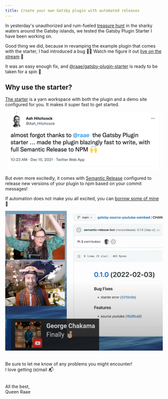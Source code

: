 ```yaml
---
title: Create your own Gatsby plugin with automated releases
---
```


In yesterday's unauthorized and rum-fueled [treasure hunt](https://youtu.be/eaZm9MC0GeE) in the sharky waters around the Gatsby islands, we tested the Gatsby Plugin Starter I have been working on.

Good thing we did, because in revamping the example plugin that comes with the starter, I had introduced a bug 🤦‍♀️ Watch me figure it out [live on the stream](https://youtu.be/eaZm9MC0GeE?t=2322) 🤪

It was an easy enough fix, and [@raae/gatsby-plugin-starter](https://github.com/queen-raae/gatsby-plugin-starter) is ready to be taken for a spin 🎉

## Why use the starter?

[The starter](https://github.com/queen-raae/gatsby-plugin-starter) is a yarn workspace with both the plugin and a demo site configured for you. It makes it super fast to get started.

[![Tweet by @Ash_Hitchcock: almost forgot thanks to @raae the Gatsby Plugin starter ... made the plugin blazingly fast to write, with full Semantic Release to NPM Raising hands](./gatsby-plugin-starter-ash.png "Tweet by @Ash_Hitchcock")](https://twitter.com/Ash_Hitchcock/status/1471048277747548163?s=20&t=YKN2khQAbqaLSSccqculsw)

But even more excitedly, it comes with [Semantic Release](https://semantic-release.gitbook.io/) configured to release new versions of your plugin to npm based on your commit messages!

If automation does not make you all excited, you can [borrow some of mine](https://youtu.be/eaZm9MC0GeE?t=4124) 🤪

[![Happy Queen, Happy Cap'n and a "Finally" chat message when the release happened](./yt-happy.png)](https://youtu.be/eaZm9MC0GeE?t=4124)

&nbsp;  
Be sure to let me know of any problems you might encounter!  
I love getting (e)mail 📬

&nbsp;  
All the best,  
Queen Raae
